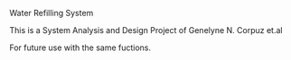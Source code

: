 Water Refilling System

This is a System Analysis and Design Project of Genelyne N. Corpuz et.al

For future use with the same fuctions.
